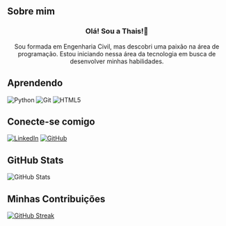 ## Sobre mim
### <p align=center> Olá! Sou a Thais!👋
<p align=center>
Sou formada em Engenharia Civil, mas descobri uma paixão na área de programação.
Estou iniciando nessa área da tecnologia em busca de desenvolver minhas habilidades.


## Aprendendo
![Python](https://img.shields.io/badge/python-e67388?style=for-the-badge&logo=python&logoColor=fff)
![Git](https://img.shields.io/badge/GIT-e67388?style=for-the-badge&logo=git&logoColor=white)
![HTML5](https://img.shields.io/badge/HTML5-e67388?style=for-the-badge&logo=html5&logoColor=white)

## Conecte-se comigo
[![LinkedIn](https://img.shields.io/badge/LinkedIn-e67388?style=for-the-badge&logo=linkedin&logoColor=white)](https://www.linkedin.com/in/thais-marmentini/)
[![GitHub](https://img.shields.io/badge/GitHub-e67388?style=for-the-badge&logo=github&logoColor=white)](https://github.com/thaisgaleski)

## GitHub Stats
![GitHub Stats](https://github-readme-stats.vercel.app/api?username=thaisgaleski&theme=transparent&bg_color=e67388&border_color=fff&show_icons=true&icon_color=fffC&title_color=fff&text_color=FFF&hide_title=true&hide=stars)

## Minhas Contribuições
[![GitHub Streak](https://streak-stats.demolab.com/?user=thaisgaleski&theme=ocean_gradient&background=e67388&border=fff&dates=FFF)](https://git.io/streak-stats)
